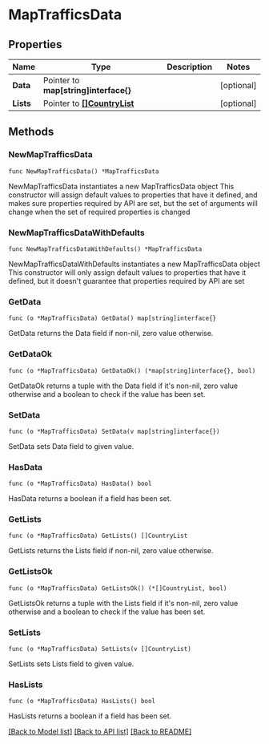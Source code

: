 # MapTrafficsData

## Properties

Name | Type | Description | Notes
------------ | ------------- | ------------- | -------------
**Data** | Pointer to **map[string]interface{}** |  | [optional] 
**Lists** | Pointer to [**[]CountryList**](CountryList.md) |  | [optional] 

## Methods

### NewMapTrafficsData

`func NewMapTrafficsData() *MapTrafficsData`

NewMapTrafficsData instantiates a new MapTrafficsData object
This constructor will assign default values to properties that have it defined,
and makes sure properties required by API are set, but the set of arguments
will change when the set of required properties is changed

### NewMapTrafficsDataWithDefaults

`func NewMapTrafficsDataWithDefaults() *MapTrafficsData`

NewMapTrafficsDataWithDefaults instantiates a new MapTrafficsData object
This constructor will only assign default values to properties that have it defined,
but it doesn't guarantee that properties required by API are set

### GetData

`func (o *MapTrafficsData) GetData() map[string]interface{}`

GetData returns the Data field if non-nil, zero value otherwise.

### GetDataOk

`func (o *MapTrafficsData) GetDataOk() (*map[string]interface{}, bool)`

GetDataOk returns a tuple with the Data field if it's non-nil, zero value otherwise
and a boolean to check if the value has been set.

### SetData

`func (o *MapTrafficsData) SetData(v map[string]interface{})`

SetData sets Data field to given value.

### HasData

`func (o *MapTrafficsData) HasData() bool`

HasData returns a boolean if a field has been set.

### GetLists

`func (o *MapTrafficsData) GetLists() []CountryList`

GetLists returns the Lists field if non-nil, zero value otherwise.

### GetListsOk

`func (o *MapTrafficsData) GetListsOk() (*[]CountryList, bool)`

GetListsOk returns a tuple with the Lists field if it's non-nil, zero value otherwise
and a boolean to check if the value has been set.

### SetLists

`func (o *MapTrafficsData) SetLists(v []CountryList)`

SetLists sets Lists field to given value.

### HasLists

`func (o *MapTrafficsData) HasLists() bool`

HasLists returns a boolean if a field has been set.


[[Back to Model list]](../README.md#documentation-for-models) [[Back to API list]](../README.md#documentation-for-api-endpoints) [[Back to README]](../README.md)


